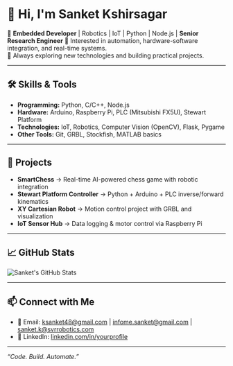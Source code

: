 # 👋 Hi, I'm Sanket Kshirsagar

🔹 **Embedded Developer** | Robotics | IoT | Python | Node.js  | **Senior Research Engineer**
🔹 Interested in automation, hardware-software integration, and real-time systems.  
🔹 Always exploring new technologies and building practical projects.

---

## 🛠️ Skills & Tools
- **Programming:** Python, C/C++, Node.js
- **Hardware:** Arduino, Raspberry Pi, PLC (Mitsubishi FX5U), Stewart Platform
- **Technologies:** IoT, Robotics, Computer Vision (OpenCV), Flask, Pygame
- **Other Tools:** Git, GRBL, Stockfish, MATLAB basics

---

## 🚀 Projects
- **SmartChess** → Real-time AI-powered chess game with robotic integration  
- **Stewart Platform Controller** → Python + Arduino + PLC inverse/forward kinematics  
- **XY Cartesian Robot** → Motion control project with GRBL and visualization  
- **IoT Sensor Hub** → Data logging & motor control via Raspberry Pi

---

## 📈 GitHub Stats
![Sanket's GitHub Stats](https://github-readme-stats.vercel.app/api?username=sanket-dev-io&show_icons=true&theme=default)

---

## 📫 Connect with Me
- 📧 Email: ksanket48@gmail.com   | infome.sanket@gmail.com | sanket.k@svrrobotics.com 
- 🔗 LinkedIn: [linkedin.com/in/yourprofile](https://www.linkedin.com/in/sanket-kshirsagar-3611809b/)  

---

*“Code. Build. Automate.”*
